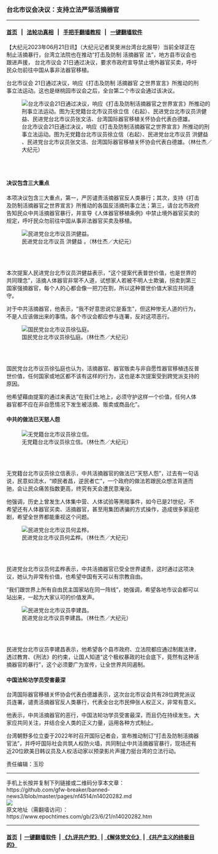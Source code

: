### 台北市议会决议：支持立法严惩活摘器官
------------------------

#### [首页](https://github.com/gfw-breaker/banned-news3/blob/master/README.md) &nbsp;&nbsp;|&nbsp;&nbsp; [法轮功真相](https://github.com/begood0513/basic/blob/master/README.md)  &nbsp;&nbsp;|&nbsp;&nbsp; [手把手翻墙教程](https://github.com/gfw-breaker/guides/wiki)  &nbsp;&nbsp;|&nbsp;&nbsp; [一键翻墙软件](https://github.com/gfw-breaker/nogfw/blob/master/README.md)  



<div><p>
 【大纪元2023年06月21日讯】（大纪元记者吴旻洲台湾台北报导）当前全球正在制止活摘暴行，台湾立法院也在推动“打击及防制
 <ok href="https://www.epochtimes.com/gb/tag/%E6%B4%BB%E6%91%98%E5%99%A8%E5%AE%98.html">
  活摘器官
 </ok>
 法”，地方县市议会也跟进声援，
 <ok href="https://www.epochtimes.com/gb/tag/%E5%8F%B0%E5%8C%97%E5%B8%82%E8%AE%AE%E4%BC%9A.html">
  台北市议会
 </ok>
 21日通过决议，要求市政府宣导禁止境外器官买卖，呼吁民众勿前往中国从事非法器官移植。
</p>
<p>
 <ok href="https://www.epochtimes.com/gb/tag/%E5%8F%B0%E5%8C%97%E5%B8%82%E8%AE%AE%E4%BC%9A.html">
  台北市议会
 </ok>
 21日通过决议，响应《打击及防制
 <ok href="https://www.epochtimes.com/gb/tag/%E6%B4%BB%E6%91%98%E5%99%A8%E5%AE%98.html">
  活摘器官
 </ok>
 之世界宣言》所推动的刑事立法运动。这也是继桃园市议会之后，全台第二个市议会通过该决议。
</p>
<figure aria-describedby="caption-14020285" class="wp-caption aligncenter" id="14020285" style="width: 500px">
 <ok href=" https://i.epochtimes.com/assets/uploads/2023/06/id14020285-620741-450x300.jpg" rel="noreferrer noopener" target="_blank">
  <img alt="台北市议会21日通过决议，响应《打击及防制活摘器官之世界宣言》所推动的刑事立法运动。图为无党籍台北市议员徐立信（右起）、民进党台北市议员洪健益、民进党台北市议员张文洁、台湾国际器官移植关怀协会代表白德雄。" src="https://i.epochtimes.com/assets/uploads/2023/06/id14020285-620741-450x300.jpg"/>
 </ok>
 <br/><figcaption class="wp-caption-text" id="caption-14020285">
  台北市议会21日通过决议，响应《打击及防制活摘器官之世界宣言》所推动的刑事立法运动。图为无党籍台北市议员徐立信（右起）、民进党台北市议员
  <ok href="https://www.epochtimes.com/gb/tag/%E6%B4%AA%E5%81%A5%E7%9B%8A.html">
   洪健益
  </ok>
  、民进党台北市议员张文洁、台湾国际器官移植关怀协会代表白德雄。（林仕杰／大纪元）
 </figcaption><br/>
</figure><br/>
<h4>
 决议包含三大重点
</h4>
<p>
 本项决议包含三大重点，第一，严厉谴责活摘器官反人类暴行；其次，支持《打击及防制活摘器官之世界宣言》所推动的各国反活摘刑事立法；第三，请台北市政府告知民众中共活摘器官暴行，并宣导《人体器官移植条例》中禁止境外器官买卖的规定，呼吁民众勿前往中国从事非法器官买卖及移植。
</p>
<figure aria-describedby="caption-14020287" class="wp-caption aligncenter" id="14020287" style="width: 500px">
 <ok href=" https://i.epochtimes.com/assets/uploads/2023/06/id14020287-620743-450x300.jpg" rel="noreferrer noopener" target="_blank">
  <img alt="民进党台北市议员洪健益。" src="https://i.epochtimes.com/assets/uploads/2023/06/id14020287-620743-450x300.jpg"/>
 </ok>
 <br/><figcaption class="wp-caption-text" id="caption-14020287">
  民进党台北市议员
  <ok href="https://www.epochtimes.com/gb/tag/%E6%B4%AA%E5%81%A5%E7%9B%8A.html">
   洪健益
  </ok>
  。（林仕杰／大纪元）
 </figcaption><br/>
</figure><br/>
<p>
 本次提案人民进党台北市议员洪健益表示，“这个提案代表普世价值，也是世界的共同理念”，活摘人体器官非常不人道，试想家人若被不明人士欺骗，拐卖到第三国家强摘器官，每个人的心都会像一把刀在割，所以这种普世价值大家应共同遵守。
</p>
<p>
 对于中共活摘器官，他表示，“我不好意思说它是畜生”，但这种惨无人道的行为，不是人应该做出来的事情。各个市议会都应参与连署，反对这项恶行。
</p>
<figure aria-describedby="caption-14020290" class="wp-caption aligncenter" id="14020290" style="width: 500px">
 <ok href=" https://i.epochtimes.com/assets/uploads/2023/06/id14020290-620746-450x300.jpg" rel="noreferrer noopener" target="_blank">
  <img alt="国民党台北市议员徐弘庭。" src="https://i.epochtimes.com/assets/uploads/2023/06/id14020290-620746-450x300.jpg"/>
 </ok>
 <br/><figcaption class="wp-caption-text" id="caption-14020290">
  国民党台北市议员徐弘庭。（林仕杰／大纪元）
 </figcaption><br/>
</figure><br/>
<p>
 国民党台北市议员徐弘庭也认为，活摘器官、器官贩卖与非自愿性器官移植违反普世价值，任何国家或地区都不该有这样的行为，这也是本次提案受到跨党派支持的原因。
</p>
<p>
 他希望藉由提案的通过来表达“在我们土地上，必须守护这样一个价值，任何人体器官都不应在非自愿情况下发生被活摘、贩卖或商品化”。
</p>
<h4>
 中共的做法已天怒人怨
</h4>
<figure aria-describedby="caption-14020286" class="wp-caption aligncenter" id="14020286" style="width: 500px">
 <ok href=" https://i.epochtimes.com/assets/uploads/2023/06/id14020286-620742-450x300.jpg" rel="noreferrer noopener" target="_blank">
  <img alt="无党籍台北市议员徐立信。" src="https://i.epochtimes.com/assets/uploads/2023/06/id14020286-620742-450x300.jpg"/>
 </ok>
 <br/><figcaption class="wp-caption-text" id="caption-14020286">
  无党籍台北市议员徐立信。（林仕杰／大纪元）
 </figcaption><br/>
</figure><br/>
<p>
 无党籍台北市议员徐立信表示，中共活摘器官的做法已“天怒人怨”，过去有一句话说，民意如流水，“顺民者昌，逆民者亡”，一个政府的做法若跟民众想法背道而驰，会让民众痛苦指数更高，终究有天会遭民意淹没。
</p>
<p>
 他强调，历史上曾发生人体集中营、人体试验等黑暗事件，如今已是21世纪，不希望还有人体器官买卖、活摘器官，甚至用集团诱骗的方式操作，造成很多家庭悲剧，希望全世界都能重视这个问题。
</p>
<figure aria-describedby="caption-14020288" class="wp-caption aligncenter" id="14020288" style="width: 500px">
 <ok href=" https://i.epochtimes.com/assets/uploads/2023/06/id14020288-620744-450x300.jpg" rel="noreferrer noopener" target="_blank">
  <img alt="民进党台北市议员何孟桦。" src="https://i.epochtimes.com/assets/uploads/2023/06/id14020288-620744-450x300.jpg"/>
 </ok>
 <br/><figcaption class="wp-caption-text" id="caption-14020288">
  民进党台北市议员何孟桦。（林仕杰／大纪元）
 </figcaption><br/>
</figure><br/>
<p>
 民进党台北市议员何孟桦表示，中共活摘器官已受全世界谴责，这时通过这项决议，她认为非常有价值，也希望中国有天可以有宗教自由。
</p>
<p>
 “我们跟世界上所有自由民主国家站在同一阵线”，她强调，希望各地市议会都可以站出来，一起为大家认可的价值发声。
</p>
<figure aria-describedby="caption-14020289" class="wp-caption aligncenter" id="14020289" style="width: 500px">
 <ok href=" https://i.epochtimes.com/assets/uploads/2023/06/id14020289-620745-450x300.jpg" rel="noreferrer noopener" target="_blank">
  <img alt="民进党台北市议员李建昌。" src="https://i.epochtimes.com/assets/uploads/2023/06/id14020289-620745-450x300.jpg"/>
 </ok>
 <br/><figcaption class="wp-caption-text" id="caption-14020289">
  民进党台北市议员李建昌。（林仕杰／大纪元）
 </figcaption><br/>
</figure><br/>
<p>
 民进党台北市议员李建昌表示，他希望各个县市政府、立法院都应通过制裁法律，透过教育、《刑法》的约束，让国人知道“这个极权暴政的社会底下，竟然有这种活摘器官的暴行”，这个必须要广为宣传，让全世界共同遏制。
</p>
<h4>
 中国法轮功学员受害最深
</h4>
<p>
 台湾国际器官移植关怀协会代表白德雄表示，这次台北市议会共有28位跨党派议员连署，谴责活摘器官反人类暴行，代表全台北市民伸张人权正义，非常有意义。
</p>
<p>
 他表示，中共活摘器官的恶行，中国法轮功学员受害最深，而且仍在持续发生。大家应共同关注，并结合全人类的正义力量，运用各种方式制止。
</p>
<p>
 台湾朝野多位立委于2022年时召开国际记者会，宣布推动制订“打击及防制活摘器官法”，并呼吁国际社会共筑人权防火墙，共同制止中共活摘器官暴行，现场还有近20位欧美日韩议员及人权活动家以预录影片声援力挺台湾的立法行动。
</p>
<p>
 责任编辑：玉珍
</p>
</div>
<hr/>
手机上长按并复制下列链接或二维码分享本文章：<br/>
https://github.com/gfw-breaker/banned-news3/blob/master/pages/nf4514/n14020282.md <br/>
<a href='https://github.com/gfw-breaker/banned-news3/blob/master/pages/nf4514/n14020282.md'><img src='https://github.com/gfw-breaker/banned-news3/blob/master/pages/nf4514/n14020282.md.png'/></a> <br/>
原文地址（需翻墙访问）：https://www.epochtimes.com/gb/23/6/21/n14020282.htm


------------------------
#### [首页](https://github.com/gfw-breaker/banned-news3/blob/master/README.md) &nbsp;|&nbsp; [一键翻墙软件](https://github.com/gfw-breaker/nogfw/blob/master/README.md) &nbsp;| [《九评共产党》](https://github.com/gfw-breaker/9ping.md/blob/master/README.md#九评之一评共产党是什么) | [《解体党文化》](https://github.com/gfw-breaker/jtdwh.md/blob/master/README.md) | [《共产主义的终极目的》](https://github.com/gfw-breaker/gczydzjmd.md/blob/master/README.md)


<img src='http://gfw-breaker.win/banned-news3/pages/nf4514/n14020282.md' width='0px' height='0px'/>